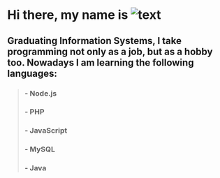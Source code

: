 
# Hi there, my name is ![text](https://github.com/giovanniuchoa/giovanniuchoa/assets/106846226/444c034d-472f-4822-a7be-1eff09ade79a) 

## Graduating Information Systems, I take programming not only as a job, but as a hobby too. Nowadays I am learning the following languages:

> ### - Node.js
> ### - PHP
> ### - JavaScript
> ### - MySQL
> ### - Java

